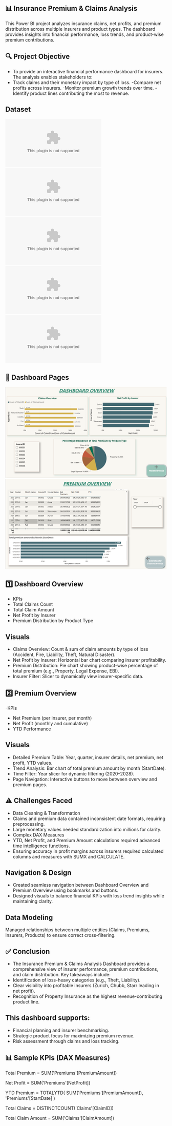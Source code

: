 ## 📊 Insurance Premium & Claims Analysis 
This Power BI project analyzes insurance claims, net profits, and premium distribution across multiple insurers and product types. The dashboard provides insights into financial performance, loss trends, and product-wise premium contributions.

## 🔍 Project Objective
- To provide an interactive financial performance dashboard for insurers. The analysis enables stakeholders to:
- Track claims and their monetary impact by type of loss.
-Compare net profits across insurers.
-Monitor premium growth trends over time.
-Identify product lines contributing the most to revenue.

## Dataset
![Dataset](Account_Table.csv)
![Dataset](Policy_Table.csv)
![Dataset](Insurer_Table.csv)
![Dataset](Product_Table.csv)
![Dataset](Premium_Commission_Table.csv)

## 📂 Dashboard Pages
![Dashboard Screenshot](Report-Page-1.png)
![Dashboard Screenshot](Report-Page-2.png)

## 1️⃣ Dashboard Overview
- KPIs
- Total Claims Count
- Total Claim Amount
- Net Profit by Insurer
- Premium Distribution by Product Type

## Visuals
- Claims Overview: Count & sum of claim amounts by type of loss (Accident, Fire, Liability, Theft, Natural Disaster).
- Net Profit by Insurer: Horizontal bar chart comparing insurer profitability.
- Premium Distribution: Pie chart showing product-wise percentage of total premium (e.g., Property, Legal Expense, EBI).
- Insurer Filter: Slicer to dynamically view insurer-specific data.

## 2️⃣ Premium Overview
-KPIs
- Net Premium (per insurer, per month)
- Net Profit (monthly and cumulative)
- YTD Performance

## Visuals
- Detailed Premium Table: Year, quarter, insurer details, net premium, net profit, YTD values.
- Trend Analysis: Bar chart of total premium amount by month (StartDate).
- Time Filter: Year slicer for dynamic filtering (2020–2028).
- Page Navigation: Interactive buttons to move between overview and premium pages.

## ⚠️ Challenges Faced
- Data Cleaning & Transformation
- Claims and premium data contained inconsistent date formats, requiring preprocessing.
- Large monetary values needed standardization into millions for clarity.
- Complex DAX Measures
- YTD, Net Profit, and Premium Amount calculations required advanced time intelligence functions.
- Ensuring accuracy in profit margins across insurers required calculated columns and measures with SUMX and CALCULATE.

## Navigation & Design
- Created seamless navigation between Dashboard Overview and Premium Overview using bookmarks and buttons.
- Designed visuals to balance financial KPIs with loss trend insights while maintaining clarity.

## Data Modeling
Managed relationships between multiple entities (Claims, Premiums, Insurers, Products) to ensure correct cross-filtering.

## ✅ Conclusion
- The Insurance Premium & Claims Analysis Dashboard provides a comprehensive view of insurer performance, premium contributions, and claim distribution. Key takeaways include:
- Identification of loss-heavy categories (e.g., Theft, Liability).
- Clear visibility into profitable insurers (Zurich, Chubb, Starr leading in net profit).
- Recognition of Property Insurance as the highest revenue-contributing product line.

## This dashboard supports:
- Financial planning and insurer benchmarking.
- Strategic product focus for maximizing premium revenue.
- Risk assessment through claims and loss tracking.

## 📊 Sample KPIs (DAX Measures)
Total Premium = SUM('Premiums'[PremiumAmount])

Net Profit = SUM('Premiums'[NetProfit])

YTD Premium = 
TOTALYTD(
    SUM('Premiums'[PremiumAmount]),
    'Premiums'[StartDate]
)

Total Claims = DISTINCTCOUNT('Claims'[ClaimID])

Total Claim Amount = SUM('Claims'[ClaimAmount])
